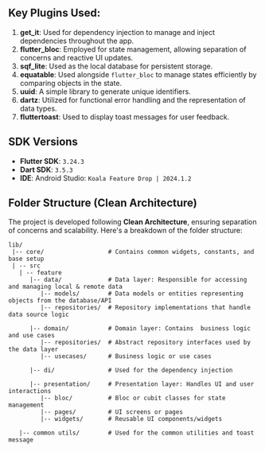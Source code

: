 ## Key Plugins Used:

1. **get_it**: Used for dependency injection to manage and inject dependencies throughout the app.
2. **flutter_bloc**: Employed for state management, allowing separation of concerns and reactive UI updates.
3. **sqf_lite**: Used as the local database for persistent storage.
4. **equatable**: Used alongside `flutter_bloc` to manage states efficiently by comparing objects in the state.
5. **uuid**: A simple library to generate unique identifiers.
6. **dartz**: Utilized for functional error handling and the representation of data types.
7. **fluttertoast**: Used to display toast messages for user feedback.

## SDK Versions

- **Flutter SDK**: `3.24.3`
- **Dart SDK**: `3.5.3`
- **IDE**: Android Studio: `Koala Feature Drop | 2024.1.2`

## Folder Structure (Clean Architecture)

The project is developed following **Clean Architecture**, ensuring separation of concerns and scalability. Here's a breakdown of the folder structure:

```plaintext
lib/
 |-- core/                  # Contains common widgets, constants, and base setup
 | -- src
   | -- feature
      |-- data/             # Data layer: Responsible for accessing and managing local & remote data
         |-- models/        # Data models or entities representing objects from the database/API
         |-- repositories/  # Repository implementations that handle data source logic

      |-- domain/           # Domain layer: Contains  business logic and use cases
         |-- repositories/  # Abstract repository interfaces used by the data layer
         |-- usecases/      # Business logic or use cases

      |-- di/               # Used for the dependency injection
       
      |-- presentation/     # Presentation layer: Handles UI and user interactions
         |-- bloc/          # Bloc or cubit classes for state management
         |-- pages/         # UI screens or pages
         |-- widgets/       # Reusable UI components/widgets
         
   |-- common utils/        # Used for the common utilities and toast message
   
```

